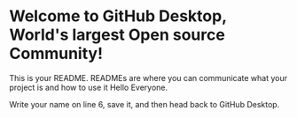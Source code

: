 # Welcome to GitHub Desktop, World's largest Open source Community!

This is your README. READMEs are where you can communicate what your project is and how to use it
Hello Everyone.

Write your name on line 6, save it, and then head back to GitHub Desktop.
